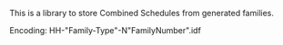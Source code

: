
This is a library to store Combined Schedules from generated families. 

Encoding: HH-"Family-Type"-N"FamilyNumber".idf
